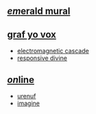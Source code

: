 ## [*em*erald mural](https://webmural.com/emerald)

## [graf yo vox](../../generate)

* [electromagnetic cascade](emc.css)
* [responsive divine](emu.css)

## [*on*line](https://webmural.com)

* [urenuf](https://webmural.com/html)
* [imagine](https://webmural.com/imagine)
